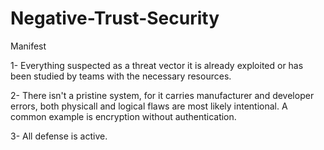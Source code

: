 # Negative-Trust-Security

Manifest

1- Everything suspected as a threat vector it is already exploited or has been studied by teams with the necessary resources.

2- There isn't a pristine system, for it carries manufacturer and developer errors, both physicall and logical flaws are most likely intentional. A common example is encryption without authentication.

3- All defense is active.
